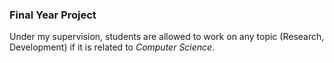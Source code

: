### Final Year Project
Under my supervision, students are allowed to work on any topic (Research, Development) if it is related to *Computer Science*.
